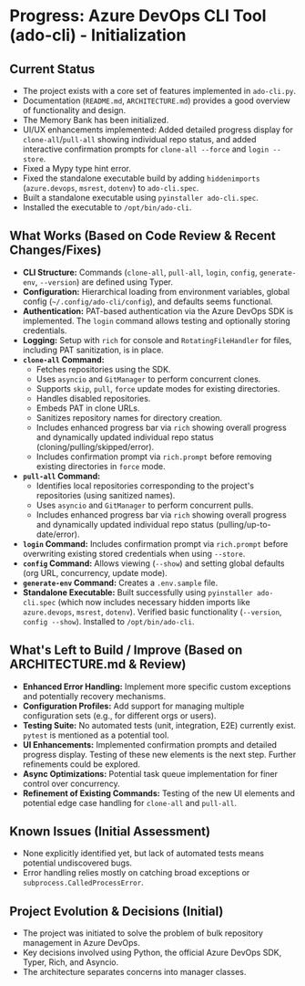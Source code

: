 # Progress: Azure DevOps CLI Tool (ado-cli) - Initialization

## Current Status

-   The project exists with a core set of features implemented in `ado-cli.py`.
-   Documentation (`README.md`, `ARCHITECTURE.md`) provides a good overview of functionality and design.
-   The Memory Bank has been initialized.
-   UI/UX enhancements implemented: Added detailed progress display for `clone-all`/`pull-all` showing individual repo status, and added interactive confirmation prompts for `clone-all --force` and `login --store`.
-   Fixed a Mypy type hint error.
-   Fixed the standalone executable build by adding `hiddenimports` (`azure.devops`, `msrest`, `dotenv`) to `ado-cli.spec`.
-   Built a standalone executable using `pyinstaller ado-cli.spec`.
-   Installed the executable to `/opt/bin/ado-cli`.

## What Works (Based on Code Review & Recent Changes/Fixes)

-   **CLI Structure:** Commands (`clone-all`, `pull-all`, `login`, `config`, `generate-env`, `--version`) are defined using Typer.
-   **Configuration:** Hierarchical loading from environment variables, global config (`~/.config/ado-cli/config`), and defaults seems functional.
-   **Authentication:** PAT-based authentication via the Azure DevOps SDK is implemented. The `login` command allows testing and optionally storing credentials.
-   **Logging:** Setup with `rich` for console and `RotatingFileHandler` for files, including PAT sanitization, is in place.
-   **`clone-all` Command:**
    -   Fetches repositories using the SDK.
    -   Uses `asyncio` and `GitManager` to perform concurrent clones.
    -   Supports `skip`, `pull`, `force` update modes for existing directories.
    -   Handles disabled repositories.
    -   Embeds PAT in clone URLs.
    -   Sanitizes repository names for directory creation.
    -   Includes enhanced progress bar via `rich` showing overall progress and dynamically updated individual repo status (cloning/pulling/skipped/error).
    -   Includes confirmation prompt via `rich.prompt` before removing existing directories in `force` mode.
-   **`pull-all` Command:**
    -   Identifies local repositories corresponding to the project's repositories (using sanitized names).
    -   Uses `asyncio` and `GitManager` to perform concurrent pulls.
    -   Includes enhanced progress bar via `rich` showing overall progress and dynamically updated individual repo status (pulling/up-to-date/error).
-   **`login` Command:** Includes confirmation prompt via `rich.prompt` before overwriting existing stored credentials when using `--store`.
-   **`config` Command:** Allows viewing (`--show`) and setting global defaults (org URL, concurrency, update mode).
-   **`generate-env` Command:** Creates a `.env.sample` file.
-   **Standalone Executable:** Built successfully using `pyinstaller ado-cli.spec` (which now includes necessary hidden imports like `azure.devops`, `msrest`, `dotenv`). Verified basic functionality (`--version`, `config --show`). Installed to `/opt/bin/ado-cli`.

## What's Left to Build / Improve (Based on ARCHITECTURE.md & Review)

-   **Enhanced Error Handling:** Implement more specific custom exceptions and potentially recovery mechanisms.
-   **Configuration Profiles:** Add support for managing multiple configuration sets (e.g., for different orgs or users).
-   **Testing Suite:** No automated tests (unit, integration, E2E) currently exist. `pytest` is mentioned as a potential tool.
-   **UI Enhancements:** Implemented confirmation prompts and detailed progress display. Testing of these new elements is the next step. Further refinements could be explored.
-   **Async Optimizations:** Potential task queue implementation for finer control over concurrency.
-   **Refinement of Existing Commands:** Testing of the new UI elements and potential edge case handling for `clone-all` and `pull-all`.

## Known Issues (Initial Assessment)

-   None explicitly identified yet, but lack of automated tests means potential undiscovered bugs.
-   Error handling relies mostly on catching broad exceptions or `subprocess.CalledProcessError`.

## Project Evolution & Decisions (Initial)

-   The project was initiated to solve the problem of bulk repository management in Azure DevOps.
-   Key decisions involved using Python, the official Azure DevOps SDK, Typer, Rich, and Asyncio.
-   The architecture separates concerns into manager classes.
